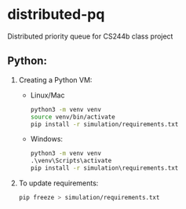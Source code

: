 # distributed-pq
Distributed priority queue for CS244b class project

## Python:
1. Creating a Python VM:
   * Linux/Mac

        ```bash
        python3 -m venv venv
        source venv/bin/activate
        pip install -r simulation/requirements.txt
        ```

   * Windows:

        ```bat
        python3 -m venv venv
        .\venv\Scripts\activate
        pip install -r simulation\requirements.txt
        ```

2. To update requirements:

    ```bash
    pip freeze > simulation/requirements.txt
    ```
